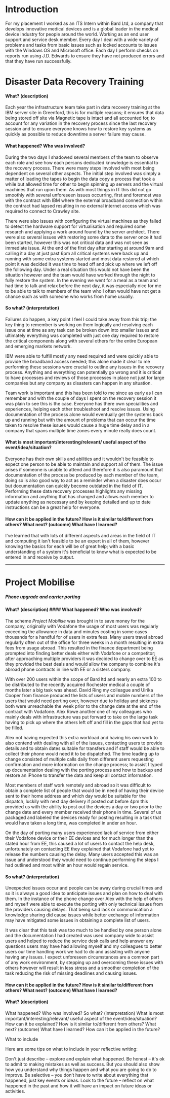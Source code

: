# Introduction
For my placement I worked as an ITS Intern within Bard Ltd, a company that develops innovative medical devices and is a global leader in the medical device industry for people around the world. Working as an end user support and service desk member. Every day I deal with a wide variety of problems and tasks from basic issues such as locked accounts to issues with the Windows OS and Microsoft office. Each day I perform checks on reports run using J.D. Edwards to ensure they have not produced errors and that they have run successfully.

# Disaster Data Recovery Training

#### What? (description)

Each year the infrastructure team take part in data recovery training at the IBM server site in Greenford, this is for multiple reasons;
it ensures that data being stored off site via Magnetic tape is intact and all accounted for, to account for any variation in the recovery process since the last recovery session and to ensure everyone knows how to restore key systems as quickly as possible to reduce downtime a server failure may cause.

#### What happened? Who was involved?

During the two days I shadowed several members of the team to observe each role and see how each persons dedicated knowledge is essential to the recovery process.
There were many steps involved with most being dependent on several other aspects. The initial step involved was simply a matter of loading the tapes to begin the data copy a process that took a while but allowed time for other to begin spinning up servers and the virtual machines that run upon them.
As with most things in IT this did not go smoothly with several unforeseen issues occurring, first and foremost was with the contract with IBM where the external broadband connection within the contract had lapsed resulting in no external internet access which was required to connect to Crawley site.

There were also issues with configuring the virtual machines as they failed to detect the hardware support for virtualisation and required some research and applying a work around found by the server architect. There were also several issues with restoring some data to the server once it had been started, however this was not critical data and was not seen as immediate issue.
At the end of the first day after starting at around 9am and calling it a day at just past 6pm all critical systems were back up and running with some extra systems started and most data restored at which point it was decided it was time to head off and pick up where we left off the following day.
Under a real situation this would not have been the situation however and the team would have worked through the night to fully restore the system. In the evening we went for a meal as a team and had time to talk and relax before the next day, it was especially nice for me to be able to talk to members of the team who I often would have not get a chance such as with someone who works from home usually.

#### So what? (interpretation)

Failures do happen, a key point I feel I could take away from this trip; the key thing to remember is working on them logically and resolving each issue one at time as any task can be broken down into smaller issues and ultimately everything was completed with just one day required to restore the critical components along with several others for the entire European and emerging markets network.

IBM were able to fulfill mostly any need required and were quickly able to provide the broadband access needed; this alone made it clear to me performing these sessions were crucial to outline any issues in the recovery process. Anything and everything can potentially go wrong and it is critical to have processes and reviews of those processes in place not just for large companies but any company as disasters can happen in any situation.

Team work is important and this has been told to me since as early as I can remember and with the couple of days I spent on the recovery session it was plain to see this is the case. Everyone has there own specialities and experiences, helping each other troubleshoot and resolve issues. Using documentation of the process alone would eventually get the systems back up and running but with the amount of problems that can occur the time taken to resolve these issues would cause a huge time delay and in a company that spans multiple time zones every minute really does count.

#### What is most important/interesting/relevant/ useful aspect of the event/idea/situation?

Everyone has their own skills and abilities and it wouldn't be feasible to expect one person to be able to maintain and support all of them. The issue arises if someone is unable to attend and therefore it is also paramount that documentation of the process be produced by each member of the team, doing so is also good way to act as a reminder when a disaster does occur but documentation can quickly become outdated in the field of IT. Performing these data recovery processes highlights any missing information and anything that has changed and allows each member to update anything as necessary and by keeping detailed and up to date instructions can be a great help for everyone.


#### How can it be applied in the future? How is it similar to/different from others? What next? (outcome) What have I learned?

I've learned that with lots of different aspects and areas in the field of IT and computing it isn't feasible to be an expert in all of them, however knowing the basics for each will be of great help; with a basic understanding of a system it's beneficial to know what is expected to be entered in and receive by output.


-------------------------------------------------------

# Project Mobilise
##### Phone upgrade and carrier porting

#### What? (description) #### What happened? Who was involved?

The scheme *Project Mobilise* was brought in to save money for the company, originally with Vodafone the usage of most users was regularly exceeding the allowance in data and minutes costing in some cases thousands for a handful for of users in extra fees. Many users travel abroad regularly often out of the office for three weeks in a month resulting in extra fees from usage abroad. This resulted in the finance department being prompted into finding better deals either with Vodafone or a competitor; after approaching multiple providers it was decided to change over to EE as they provided the best deals and would allow the company to combine it's abroad phone contracts in line with EE or a sisters company.

With over 200 users within the scope of Bard ltd and nearly an extra 100 to be distributed to the recently acquired Rochester medical a couple of months later a big task was ahead. David Ring my colleague and Ulrika Cooper from finance produced the lists of users and mobile numbers of the users that would need porting over, however due to holiday and sickness both were unreachable the week prior to the change date at the end of the contract with Vodafone. Alex Rowe another one of my colleagues who mainly deals with infrastructure was put forward to take on the large task having to pick up where the others left off and fill in the gaps that had yet to be filled.

Alex not having expected this extra workload and having his own work to also contend with dealing with all of the issues, contacting users to provide details and to obtain dates suitable for transfers and if staff would be able to collect their phone would need it to be dispatched. The time leading up to change consisted of multiple calls daily from different users requesting confirmation and more information on the change process; to assist I typed up documentation dealing with the porting process and how to backup and restore an iPhone to transfer the data and keep all contact information.

Most members of staff work remotely and abroad so it was difficult to obtain a complete list of people that would be in need of having their device sent to their home address and which day would be suitable for the dispatch, luckily with next day delivery if posted out before 4pm this provided us with the ability to post out the devices a day or two prior to the change date and every member received their phone in time. Several of us packaged and labeled the devices ready for posting resulting in a task that would have taken a long time, was completed in under an hour.

On the day of porting many users experienced lack of service from either their Vodafone device or their EE devices and for much longer than the stated hour from EE, this caused a lot of users to contact the help desk, unfortunately on contacting EE they explained that Vodafone had yet to release the numbers causing the delay. Many users accepted this was an issue and understood they would need to continue performing the steps I had outlined and most within an hour would regain service.

#### So what? (interpretation)

Unexpected issues occur and people can be away during crucial times and so it is always a good idea to anticipate issues and plan on how to deal with them. In the instance of the phone change over Alex with the help of others and myself were able to execute the porting with only technical issues from the providers causing delays. That being said lack or communication a knowledge sharing did cause issues while better exchange of information may have mitigated some issues in obtaining a complete list of users.

It was clear that this task was too much to be handled by one person alone and the documentation I had created was used company wide to assist users and helped to reduce the service desk calls and help answer any questions users may have had allowing myself and my colleagues to better users our time handling work we had to do and assisting with anyone having any issues. I expect unforeseen circumstances are a common part of any work environment, by stepping up and overcoming these issues with others however will result in less stress and a smoother completion of the task reducing the risk of missing deadlines and causing issues.


#### How can it be applied in the future? How is it similar to/different from others? What next? (outcome) What have I learned?

#### What? (description)

What happened?
Who was involved?
So what? (interpretation)
What is most important/interesting/relevant/ useful aspect of the event/idea/situation?
How can it be explained?
How is it similar to/different from others?
What next? (outcome)
What have I learned?
How can it be applied in the future?

What to include

Here are some tips on what to include in your reflective writing:

Don't just describe – explore and explain what happened.
Be honest – it's ok to admit to making mistakes as well as success. But you should also show how you understand why things happen and what you are going to do to improve.
Be selective – you don’t have to write about everything that happened, just key events or ideas.
Look to the future – reflect on what happened in the past and how it will have an impact on future ideas or activities.
